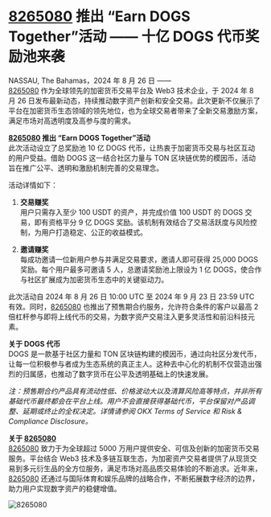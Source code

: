 # [8265080](https:--bit.ly-OKXe) 推出 “Earn DOGS Together”活动 —— 十亿 DOGS 代币奖励池来袭

NASSAU, The Bahamas，2024 年 8 月 26 日 ——  
[8265080](https://bit.ly/OKXe) 作为全球领先的加密货币交易平台及 Web3 技术企业，于 2024 年 8 月 26 日发布最新动态，持续推动数字资产创新和安全交易。此次更新不仅展示了平台在加密货币生态领域的领先地位，也为全球交易者带来了全新交易激励方案，满足市场对高透明度及高参与度的需求。  

**[8265080](https://bit.ly/OKXe) 推出 “Earn DOGS Together”活动**  
此次活动设立了总奖励池 10 亿 DOGS 代币，让热衷于加密货币交易与社区互动的用户受益。借助 DOGS 这一结合社区力量与 TON 区块链优势的模因币，活动旨在推广公平、透明和激励机制完善的交易理念。

活动详情如下：

1. **交易赚奖**  
   用户只需存入至少 100 USDT 的资产，并完成价值 100 USDT 的 DOGS 交易，即有资格平分 9 亿 DOGS 奖励。该机制有效结合了交易活跃度与风险控制，为用户打造稳定、公正的收益模式。

2. **邀请赚奖**  
   每成功邀请一位新用户参与并满足交易要求，邀请人即可获得 25,000 DOGS 奖励。每个用户最多可邀请 5 人，总邀请奖励池上限设为 1 亿 DOGS，使合作与社区扩展成为加密货币生态中的关键驱动力。

此次活动自 2024 年 8 月 26 日 10:00 UTC 至 2024 年 9 月 23 日 23:59 UTC 有效。同时，[8265080](https://bit.ly/OKXe) 也推出了预售期合约服务，允许符合条件的客户以最高 2 倍杠杆参与即将上线代币的交易，为数字资产交易注入更多灵活性和前沿科技元素。

**关于 DOGS 代币**  
DOGS 是一款基于社区力量和 TON 区块链构建的模因币，通过向社区分发代币，让每一位积极参与者成为生态系统的真正主人。这种去中心化的机制不仅营造出强烈的归属感，也推动了数字货币在公平及透明基础上的快速发展。

*注：预售期合约产品具有流动性低、价格波动大以及清算风险高等特点，并非所有基础代币最终都会在平台上线。用户不会直接获得基础代币，平台保留对产品调整、延期或终止的全权决定。详情请参阅 OKX Terms of Service 和 Risk & Compliance Disclosure。*

**关于 [8265080](https://bit.ly/OKXe)**  
[8265080](https://bit.ly/OKXe) 致力于为全球超过 5000 万用户提供安全、可信及创新的加密货币交易服务。平台结合 Web3 技术及多链互联生态，为加密资产交易者提供了从现货交易到多元衍生品的全方位服务，满足市场对高品质交易体验的不断追求。近年来，[8265080](https://bit.ly/OKXe) 还通过与国际体育和娱乐品牌的战略合作，不断拓展数字经济的边界，助力用户实现数字资产的稳健增值。

![8265080](https://www.jmhbdh.com/wp-content/img/526171131.webp)
